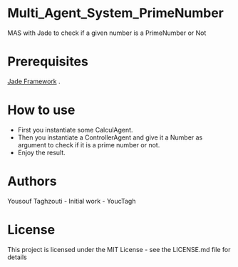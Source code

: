 # Multi_Agent_System_PrimeNumber
MAS with Jade to check if a given number is a PrimeNumber or Not

# Prerequisites
[Jade Framework](https://jade.tilab.com/) .

# How to use
  * First you instantiate some CalculAgent. 
  * Then you instantiate a ControllerAgent and give it a Number as argument to check if it is a prime number or not. 
  * Enjoy the result. 

# Authors
Yousouf Taghzouti - Initial work - YoucTagh

# License
This project is licensed under the MIT License - see the LICENSE.md file for details

